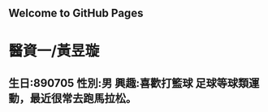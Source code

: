 ## Welcome to GitHub Pages
<h1>醫資一/黃昱璇</h1>
<h2>
  生日:890705
  性別:男
  興趣:喜歡打籃球 足球等球類運動，最近很常去跑馬拉松。
  </h2>
 
